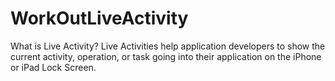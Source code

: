 # WorkOutLiveActivity
What is Live Activity? Live Activities help application developers to show the current activity, operation, or task going into their application on the iPhone or iPad Lock Screen.  
